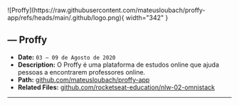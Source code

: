 <br/>
![Proffy](https://raw.githubusercontent.com/mateusloubach/proffy-app/refs/heads/main/.github/logo.png){ width="342" }

## — Proffy
- **Date:** `03 — 09 de Agosto de 2020`
- **Description:** O Proffy é uma plataforma de estudos online que ajuda pessoas a encontrarem professores online.
- **Path:** [github.com/mateusloubach/proffy-app](https://github.com/mateusloubach/proffy-app)
- **Related Files:** [github.com/rocketseat-education/nlw-02-omnistack](https://github.com/rocketseat-education/nlw-02-omnistack)

---
